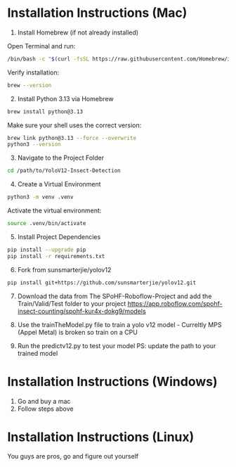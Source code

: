 # Installation Instructions (Mac)

1. Install Homebrew (if not already installed)

Open Terminal and run:

```bash
/bin/bash -c "$(curl -fsSL https://raw.githubusercontent.com/Homebrew/install/HEAD/install.sh)"
```
Verify installation:

```bash
brew --version
```

2. Install Python 3.13 via Homebrew

```bash
brew install python@3.13
```
Make sure your shell uses the correct version:

```bash
brew link python@3.13 --force --overwrite
python3 --version
```

3. Navigate to the Project Folder

```bash
cd /path/to/YoloV12-Insect-Detection
```

4. Create a Virtual Environment

```bash
python3 -m venv .venv
```

Activate the virtual environment:
```bash
source .venv/bin/activate
```
5. Install Project Dependencies

```bash
pip install --upgrade pip
pip install -r requirements.txt
```
6.  Fork from sunsmarterjie/yolov12

```bash
pip install git+https://github.com/sunsmarterjie/yolov12.git
```
7. Download the data from The SPoHF-Roboflow-Project and add the Train/Valid/Test folder to your project
https://app.roboflow.com/spohf-insect-counting/spohf-kur4x-dokg9/models

8. Use the trainTheModel.py file to train a yolo v12 model - Curreltly MPS (Appel Metal) is broken so train on a CPU

9. Run the predictv12.py to test your model PS: update the path to your trained model

# Installation Instructions (Windows)

1. Go and buy a mac
2. Follow steps above


# Installation Instructions (Linux)
You guys are pros, go and figure out yourself
